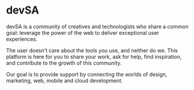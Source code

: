 # devSA

devSA is a community of creatives and technologists who share a common goal: leverage the power of the web to deliver exceptional user experiences.

The user doesn't care about the tools you use, and neither do we. This platform is here for you to share your work, ask for help, find inspiration, and contribute to the growth of this community.

Our goal is to provide support by connecting the worlds of design, marketing, web, mobile and cloud development.